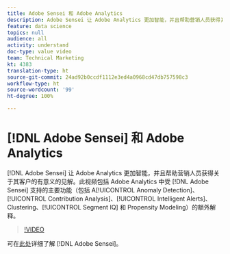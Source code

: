 ```yaml
---
title: Adobe Sensei 和 Adobe Analytics
description: Adobe Sensei 让 Adobe Analytics 更加智能，并且帮助营销人员获得关于其客户的有意义的见解。此视频包括 Adobe Analytics 中受 Adobe Sensei 支持的主要功能（包括 Anomaly Detection、Contribution Analysis、Intelligent Alerts、Clustering、Segment IQ 和 Propensity Modeling）的额外解释。
feature: data science
topics: null
audience: all
activity: understand
doc-type: value video
team: Technical Marketing
kt: 4383
translation-type: ht
source-git-commit: 24ad92b0ccdf1112e3ed4a0968cd47db757598c3
workflow-type: ht
source-wordcount: '99'
ht-degree: 100%

---
```



# [!DNL Adobe Sensei] 和 Adobe Analytics

[!DNL Adobe Sensei] 让 Adobe Analytics 更加智能，并且帮助营销人员获得关于其客户的有意义的见解。此视频包括 Adobe Analytics 中受 [!DNL Adobe Sensei] 支持的主要功能（包括 A[!UICONTROL Anomaly Detection]、[!UICONTROL Contribution Analysis]、[!UICONTROL Intelligent Alerts]、Clustering、[!UICONTROL Segment IQ] 和 Propensity Modeling）的额外解释。

>[!VIDEO](https://video.tv.adobe.com/v/31500/?quality=12)

可在[此处](https://www.adobe.com/sensei.html)详细了解 [!DNL Adobe Sensei]。
